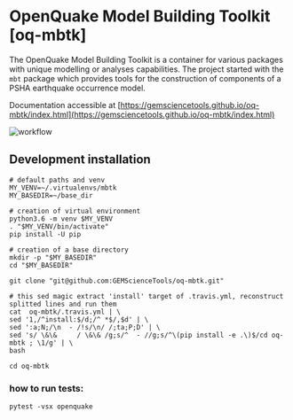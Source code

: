 # OpenQuake Model Building Toolkit [oq-mbtk]
The OpenQuake Model Building Toolkit is a container for various packages with unique modelling or analyses capabilities. The project started with the `mbt` package which provides tools for the construction of components of a PSHA earthquake occurrence model. 

Documentation accessible at [https://gemsciencetools.github.io/oq-mbtk/index.html](https://gemsciencetools.github.io/oq-mbtk/index.html)

![workflow](https://github.com/GEMScienceTools/oq-mbtk/tree/master/.github/workflows/test_deploy.yaml/badge.svg)

## Development installation
```
# default paths and venv
MY_VENV=~/.virtualenvs/mbtk
MY_BASEDIR=~/base_dir

# creation of virtual environment
python3.6 -m venv $MY_VENV
. "$MY_VENV/bin/activate"
pip install -U pip

# creation of a base directory
mkdir -p "$MY_BASEDIR"
cd "$MY_BASEDIR"

git clone "git@github.com:GEMScienceTools/oq-mbtk.git"

# this sed magic extract 'install' target of .travis.yml, reconstruct splitted lines and run them
cat  oq-mbtk/.travis.yml | \
sed '1,/^install:$/d;/^ *$/,$d' | \
sed ':a;N;/\n  - /!s/\n/ /;ta;P;D' | \
sed 's/ \&\&     / \&\& /g;s/^  - //g;s/^\(pip install -e .\)$/cd oq-mbtk ; \1/g' | \
bash

cd oq-mbtk
```

### how to run tests:
```
pytest -vsx openquake
```
